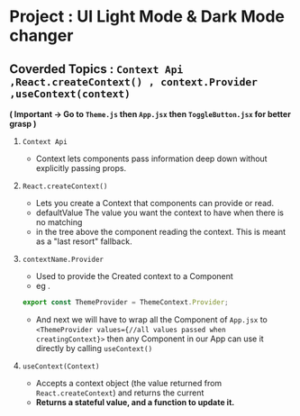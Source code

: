 # Project : UI Light Mode & Dark Mode changer

## Coverded Topics : `Context Api ,React.createContext() , context.Provider ,useContext(context)`

**( Important -> Go to `Theme.js` then `App.jsx` then `ToggleButton.jsx` for better grasp )**

1. `Context Api`

   - Context lets components pass information deep down without explicitly passing props.

2. `React.createContext()`
   - Lets you create a Context that components can provide or read.
   - defaultValue The value you want the context to have when there is no matching
   - in the tree above the component reading the context. This is meant as a "last resort" fallback.
3. `contextName.Provider`
   - Used to provide the Created context to a Component
   - eg .
   ```jsx
   export const ThemeProvider = ThemeContext.Provider;
   ```
   - And next we will have to wrap all the Component of `App.jsx` to `<ThemeProvider values={//all values passed when creatingContext}>`
     then any Component in our App can use it directly by calling `useContext()`
4. `useContext(Context)`
   - Accepts a context object (the value returned from `React.createContext`) and returns the current
   - **Returns a stateful value, and a function to update it.**
